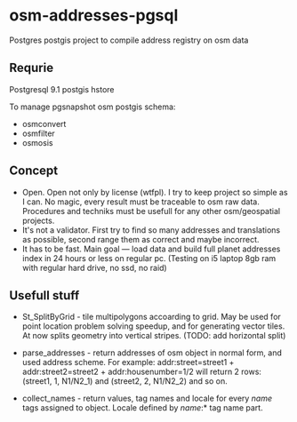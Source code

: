 osm-addresses-pgsql
===================

Postgres postgis project to compile address registry on osm data

Requrie
-------------------

Postgresql 9.1 postgis hstore

To manage pgsnapshot osm postgis schema:
- osmconvert
- osmfilter
- osmosis

Concept
-------------------

- Open. Open not only by license (wtfpl). I try to keep project so simple as I can. 
No magic, every result must be traceable to osm raw data. 
Procedures and techniks must be usefull for any other osm/geospatial projects.
- It's not a validator. First try to find so many addresses and translations as possible, 
second range them as correct and maybe incorrect.
- It has to be fast. Main goal — load data and build full planet addresses index in 24 hours or less on regular pc. 
(Testing on i5 laptop 8gb ram with regular hard drive, no ssd, no raid)


Usefull stuff
------------------
- St_SplitByGrid - tile multipolygons accoarding to grid. 
May be used for point location problem solving speedup, and for generating vector tiles.
At now splits geometry into vertical stripes. (TODO: add horizontal split)

- parse_addresses - return addresses of osm object in normal form, and used address scheme.
For example: addr:street=street1 + addr:street2=street2 + addr:housenumber=1/2 will return 2 rows: 
(street1, 1, N1/N2_1) and (street2, 2, N1/N2_2) and so on.

- collect_names - return values, tag names and locale for every *name* tags assigned to object. 
Locale defined by *name*:<locale>* tag name part.
